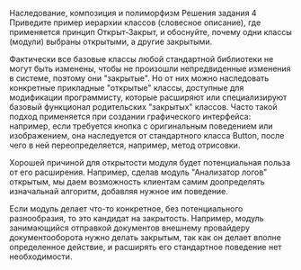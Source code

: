 Наследование, композиция и полиморфизм
Решения задания 4
Приведите пример иерархии классов (словесное описание), где применяется принцип Открыт-Закрыт, и обоснуйте, почему одни классы (модули) выбраны открытыми, а другие закрытыми.

Фактически все базовые классы любой стандартной библиотеки не могут быть изменены, чтобы не произошли непредвиденные изменения в системе, поэтому они "закрытые". Но от них можно наследовать конкретные прикладные "открытые" классы, доступные для модификации программисту, которые расширяют или специализируют базовый функционал родительских "закрытых" классов.
Часто такой подход применяется при создании графического интерфейса: например, если требуется кнопка с оригинальным поведением или изображением, она наследуется от стандартного класса Button, после чего в ней переопределяется, например, метод отрисовки.

Хорошей причиной для открытости модуля будет потенциальная польза от его расширения.
Например, сделав модуль "Анализатор логов" открытым, мы даем возможность клиентам самим доопределять изначальнай алгоритм, добавляя нужное им поведение.

Если модуль делает что-то конкретное, без потенциального разнообразия, то это кандидат на закрытость. Например, модуль занимающийся отправкой документов внешнему провайдеру документооборота нужно делать закрытым, так как он делает вполне определенное действие, и расширять его стандартное поведение нет необходимости.
